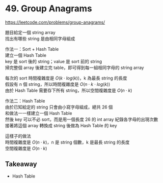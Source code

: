 # 49. Group Anagrams

<https://leetcode.com/problems/group-anagrams/>

題目給定一個 string array  
找出有哪些 string 是由相同字母組成

作法一：Sort + Hash Table  
建立一個 Hash Table  
key 是 sort 後的 string；value 是 sort 前的 string  
掃完整個 array 後建立完 table，即可得到每一組相同字母的 string array

每次的 sort 時間複雜度是 $O(k \cdot log(k))$，k 為最長 string 的長度  
假設有 n 個 string，所以時間複雜度是 $O(n \cdot k \cdot log(k))$  
由於 Hash Table 需要存下所有 string，所以空間複雜度是 $O(n \cdot k)$

作法二：Hash Table  
由於已知給定的 string 只會由小寫字母組成，總共 26 個  
和做法一一樣建立一個 Hash Table  
然後 key 可以不必 sort，而是用一個長度 26 的 int array 紀錄各字母的出現次數  
接著將這個 array 轉換成 string 後做為 Hash Table 的 key  

這樣子的做法  
時間複雜度是 $O(n \cdot k)$，n 是 string 個數，k 是最長 string 的長度  
空間複雜度是 $O(n \cdot k)$

## Takeaway

- Hash Table
